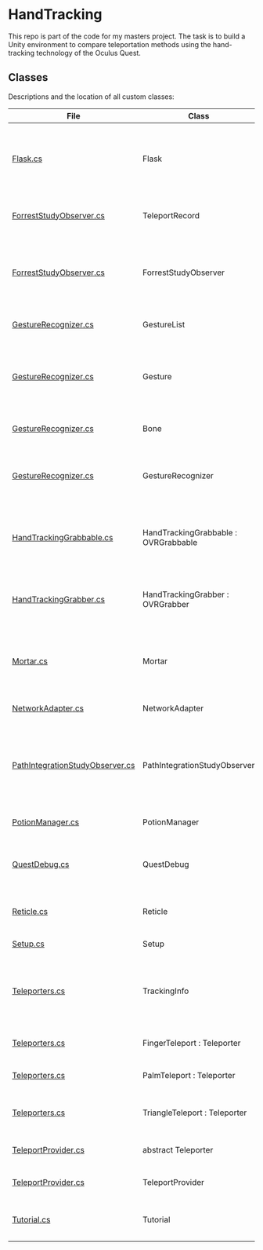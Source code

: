 # HandTracking

This repo is part of the code for my masters project. The task is to build a Unity environment to compare teleportation methods using the hand-tracking technology of the Oculus Quest.

## Classes

Descriptions and the location of all custom classes:

| **File**                                                                         | **Class**                            | **Description**                                                           |
| -------------------------------------------------------------------------------- | ------------------------------------ | ------------------------------------------------------------------------- |
| [Flask.cs ](./Assets/Scripts/Flask.cs)                                           | Flask                                | Class managing the behaviour of magic flasks in the forest scene.         |
| [ForrestStudyObserver.cs ](./Assets/Scripts/ForrestStudyObserver.)               | TeleportRecord                       | Record of a teleport that is send to the server                           |
| [ForrestStudyObserver.cs ](./Assets/Scripts/ForrestStudyObserver.)               | ForrestStudyObserver                 | Collects statistics and sets parameters during the forest scene.          |
| [GestureRecognizer.cs ](./Assets/Scripts/GestureRecognizer.cs)                   | GestureList                          | Array of gestures for serialization                                       |
| [GestureRecognizer.cs ](./Assets/Scripts/GestureRecognizer.cs)                   | Gesture                              | Information about one stored gesture. Manly based on bones.               |
| [GestureRecognizer.cs ](./Assets/Scripts/GestureRecognizer.cs)                   | Bone                                 | Information about one stored joint                                        |
| [GestureRecognizer.cs ](./Assets/Scripts/GestureRecognizer.cs)                   | GestureRecognizer                    | Runs recognition algorithm to identify the current gesture.               |
| [HandTrackingGrabbable.cs ](./Assets/Scripts/HandTrackingGrabbable.cs)           | HandTrackingGrabbable : OVRGrabbable | Script that can be placed on an object to be able to grab it.             |
| [HandTrackingGrabber.cs ](./Assets/Scripts/HandTrackingGrabber.cs)               | HandTrackingGrabber : OVRGrabber     | Script that can be placed on a hand to be able to grab things.            |
| [Mortar.cs ](./Assets/Scripts/Mortar.cs)                                         | Mortar                               | Starts animation and sound effects if a Flask is put in.                  |
| [NetworkAdapter.cs ](./Assets/Scripts/NetworkAdapter.cs)                         | NetworkAdapter                       | Provides network helpers.                                                 |
| [PathIntegrationStudyObserver.cs](./Assets/Scripts/PathIntegrationStudyObserver) | PathIntegrationStudyObserver         | Collects statistics and sets parameters during the path integration study |
| [PotionManager.cs ](./Assets/Scripts/PotionManager.cs)                           | PotionManager                        | Manages flask positions                                                   |
| [QuestDebug.cs ](./Assets/Scripts/QuestDebug.cs)                                 | QuestDebug                           | Debug helper for in-scene or network logs.                                |
| [Reticle.cs ](./Assets/Scripts/Reticle.cs)                                       | Reticle                              | Manager for the teleportation reticle.                                    |
| [Setup.cs ](./Assets/Scripts/Setup.cs)                                           | Setup                                | Settings script.                                                          |
| [Teleporters.cs ](./Assets/Scripts/Teleporters.cs)                               | TrackingInfo                         | Information about the current position of hands, the headset and fingers  |
| [Teleporters.cs ](./Assets/Scripts/Teleporters.cs)                               | FingerTeleport : Teleporter          | Teleporter for the index gesture.                                         |
| [Teleporters.cs ](./Assets/Scripts/Teleporters.cs)                               | PalmTeleport : Teleporter            | Teleporter for the palm gesture.                                          |
| [Teleporters.cs ](./Assets/Scripts/Teleporters.cs)                               | TriangleTeleport : Teleporter        | Teleporter for the triangle gesture.                                      |
| [TeleportProvider.cs ](./Assets/Scripts/TeleportProvider.cs)                     | abstract Teleporter                  | Base class for the teleporters.                                           |
| [TeleportProvider.cs ](./Assets/Scripts/TeleportProvider.cs)                     | TeleportProvider                     | Manages the current teleporter.                                           |
| [Tutorial.cs ](./Assets/Scripts/Tutorial.cs)                                     | Tutorial                             | Displays the current gesture tutorial                                     |
